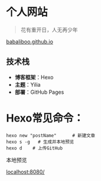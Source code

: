 # 个人网站

> 花有重开日，人无再少年

[babaliboo.github.io](https://babaliboo.github.io/)

## 技术栈

- **博客框架**：Hexo
- **主题**：Yilia
- **部署**：GitHub Pages

# Hexo常见命令：

```
hexo new "postName"      # 新建文章
hexo s -g   # 生成并本地预览
hexo d    # 上传GitHub
```

本地预览

[localhost:8080/](http://localhost:8080/)

